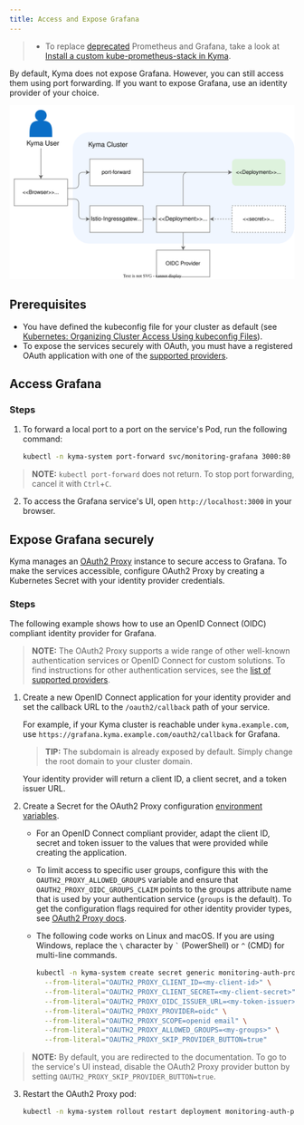 ```yaml
---
title: Access and Expose Grafana
---
```

>  - To replace [deprecated](https://kyma-project.io/blog/2022/12/9/monitoring-deprecation) Prometheus and Grafana, take a look at [Install a custom kube-prometheus-stack in Kyma](https://github.com/kyma-project/examples/tree/main/prometheus).

By default, Kyma does not expose Grafana. However, you can still access them using port forwarding. If you want to expose Grafana, use an identity provider of your choice.

![Access services flow](./assets/obsv-access-services.svg)

## Prerequisites

- You have defined the kubeconfig file for your cluster as default (see [Kubernetes: Organizing Cluster Access Using kubeconfig Files](https://kubernetes.io/docs/concepts/configuration/organize-cluster-access-kubeconfig/)).
- To expose the services securely with OAuth, you must have a registered OAuth application with one of the [supported providers](https://oauth2-proxy.github.io/oauth2-proxy/docs/configuration/oauth_provider#github-auth-provider).

## Access Grafana

### Steps

1. To forward a local port to a port on the service's Pod, run the following command:
  
    ```bash
    kubectl -n kyma-system port-forward svc/monitoring-grafana 3000:80
    ```


>**NOTE:** `kubectl port-forward` does not return. To stop port forwarding, cancel it with `Ctrl`+`C`.

2. To access the Grafana service's UI, open `http://localhost:3000` in your browser.

## Expose Grafana securely

Kyma manages an [OAuth2 Proxy](https://oauth2-proxy.github.io/oauth2-proxy/) instance to secure access to Grafana. To make the services accessible, configure OAuth2 Proxy by creating a Kubernetes Secret with your identity provider credentials.

### Steps

The following example shows how to use an OpenID Connect (OIDC) compliant identity provider for Grafana.

>**NOTE:** The OAuth2 Proxy supports a wide range of other well-known authentication services or OpenID Connect for custom solutions. To find instructions for other authentication services, see the [list of supported providers](https://oauth2-proxy.github.io/oauth2-proxy/docs/configuration/oauth_provider).

1. Create a new OpenID Connect application for your identity provider and set the callback URL to the `/oauth2/callback` path of your service.

   For example, if your Kyma cluster is reachable under `kyma.example.com`, use `https://grafana.kyma.example.com/oauth2/callback` for Grafana.

   > **TIP:** The subdomain is already exposed by default. Simply change the root domain to your cluster domain.

   Your identity provider will return a client ID, a client secret, and a token issuer URL.

2. Create a Secret for the OAuth2 Proxy configuration [environment variables](https://oauth2-proxy.github.io/oauth2-proxy/docs/configuration/overview/#environment-variables).

   - For an OpenID Connect compliant provider, adapt the client ID, secret and token issuer to the values that were provided while creating the application.

   - To limit access to specific user groups, configure this with the `OAUTH2_PROXY_ALLOWED_GROUPS` variable and ensure that `OAUTH2_PROXY_OIDC_GROUPS_CLAIM` points to the groups attribute name that is used by your authentication service (`groups` is the default). To get the configuration flags required for other identity provider types, see [OAuth2 Proxy docs](https://oauth2-proxy.github.io/oauth2-proxy/docs/configuration/oauth_provider/).

   - The following code works on Linux and macOS. If you are using Windows, replace the `` \ `` character by `` ` `` (PowerShell) or `` ^ `` (CMD) for multi-line commands.



      ```bash
      kubectl -n kyma-system create secret generic monitoring-auth-proxy-grafana-user \
        --from-literal="OAUTH2_PROXY_CLIENT_ID=<my-client-id>" \
        --from-literal="OAUTH2_PROXY_CLIENT_SECRET=<my-client-secret>" \
        --from-literal="OAUTH2_PROXY_OIDC_ISSUER_URL=<my-token-issuer>" \
        --from-literal="OAUTH2_PROXY_PROVIDER=oidc" \
        --from-literal="OAUTH2_PROXY_SCOPE=openid email" \
        --from-literal="OAUTH2_PROXY_ALLOWED_GROUPS=<my-groups>" \
        --from-literal="OAUTH2_PROXY_SKIP_PROVIDER_BUTTON=true"
      ```


>**NOTE:** By default, you are redirected to the documentation. To go to the service's UI instead, disable the OAuth2 Proxy provider button by setting `OAUTH2_PROXY_SKIP_PROVIDER_BUTTON=true`.

3. Restart the OAuth2 Proxy pod:

      ```bash
      kubectl -n kyma-system rollout restart deployment monitoring-auth-proxy-grafana
      ```
